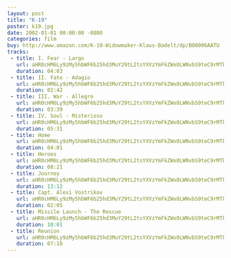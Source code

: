 ```yaml
---
layout: post
title: "K-19"
poster: k19.jpg
date: 2002-01-01 00:00:00 -0800
categories: film
buy: http://www.amazon.com/K-19-Widowmaker-Klaus-Badelt/dp/B00006AATU
tracks:
 - title: I. Fear - Largo
   url: aHR0cHM6Ly9zMy5hbWF6b25hd3MuY29tL2tsYXVzYmFkZWx0LWNvbS9teC9rMTkvMDEgSS4gRmVhciAtIExhcmdvLm1wMw==
   duration: 04:03
 - title: II. Fate - Adagio
   url: aHR0cHM6Ly9zMy5hbWF6b25hd3MuY29tL2tsYXVzYmFkZWx0LWNvbS9teC9rMTkvMDIgSUkuIEZhdGUgLSBBZGFnaW8ubXAz
   duration: 02:42
 - title: III. War - Allegro
   url: aHR0cHM6Ly9zMy5hbWF6b25hd3MuY29tL2tsYXVzYmFkZWx0LWNvbS9teC9rMTkvMDMgSUlJLiBXYXIgLSBBbGxlZ3JvLm1wMw==
   duration: 03:39
 - title: IV. Soul - Misterioso
   url: aHR0cHM6Ly9zMy5hbWF6b25hd3MuY29tL2tsYXVzYmFkZWx0LWNvbS9teC9rMTkvMDQgSVYuIFNvdWwgLSBNaXN0ZXJpb3NvLm1wMw==
   duration: 05:31
 - title: Home
   url: aHR0cHM6Ly9zMy5hbWF6b25hd3MuY29tL2tsYXVzYmFkZWx0LWNvbS9teC9rMTkvMDUgSG9tZS5tcDM=
   duration: 04:01
 - title: Heroes
   url: aHR0cHM6Ly9zMy5hbWF6b25hd3MuY29tL2tsYXVzYmFkZWx0LWNvbS9teC9rMTkvMDYgSGVyb2VzLm1wMw==
   duration: 08:21
 - title: Journey
   url: aHR0cHM6Ly9zMy5hbWF6b25hd3MuY29tL2tsYXVzYmFkZWx0LWNvbS9teC9rMTkvMDcgSm91cm5leS5tcDM=
   duration: 13:12
 - title: Capt. Alexi Vostrikov
   url: aHR0cHM6Ly9zMy5hbWF6b25hd3MuY29tL2tsYXVzYmFkZWx0LWNvbS9teC9rMTkvMDggQ2FwdC4gQWxleGkgVm9zdHJpa292Lm1wMw==
   duration: 02:05
 - title: Missile Launch - The Rescue
   url: aHR0cHM6Ly9zMy5hbWF6b25hd3MuY29tL2tsYXVzYmFkZWx0LWNvbS9teC9rMTkvMDkgTWlzc2lsZSBMYXVuY2ggLSBUaGUgUmVzY3VlLm1wMw==
   duration: 10:01
 - title: Reunion
   url: aHR0cHM6Ly9zMy5hbWF6b25hd3MuY29tL2tsYXVzYmFkZWx0LWNvbS9teC9rMTkvMTEgUmV1bmlvbi5tcDM=
   duration: 07:18
---
```

